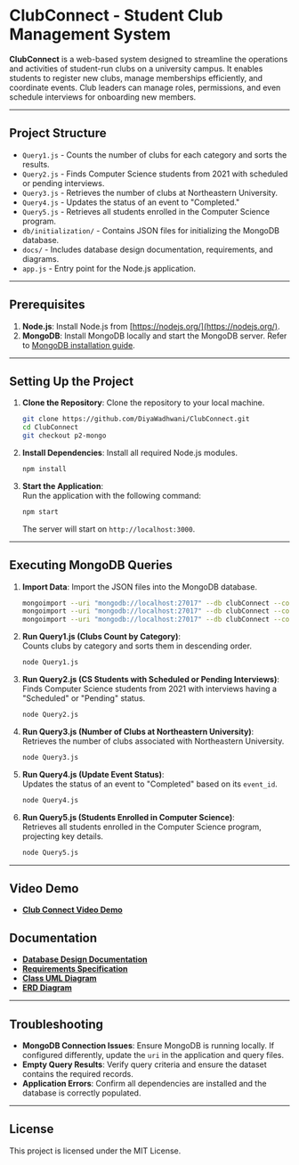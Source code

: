 # ClubConnect - Student Club Management System  

**ClubConnect** is a web-based system designed to streamline the operations and activities of student-run clubs on a university campus. It enables students to register new clubs, manage memberships efficiently, and coordinate events. Club leaders can manage roles, permissions, and even schedule interviews for onboarding new members.  

---

## Project Structure  

- `Query1.js` - Counts the number of clubs for each category and sorts the results.  
- `Query2.js` - Finds Computer Science students from 2021 with scheduled or pending interviews.  
- `Query3.js` - Retrieves the number of clubs at Northeastern University.  
- `Query4.js` - Updates the status of an event to "Completed."  
- `Query5.js` - Retrieves all students enrolled in the Computer Science program.  
- `db/initialization/` - Contains JSON files for initializing the MongoDB database.  
- `docs/` - Includes database design documentation, requirements, and diagrams.  
- `app.js` - Entry point for the Node.js application.  

---

## Prerequisites  

1. **Node.js**: Install Node.js from [https://nodejs.org/](https://nodejs.org/).  
2. **MongoDB**: Install MongoDB locally and start the MongoDB server. Refer to [MongoDB installation guide](https://www.mongodb.com/docs/manual/installation/).  

---

## Setting Up the Project  

1. **Clone the Repository**: Clone the repository to your local machine.  
   ```bash  
   git clone https://github.com/DiyaWadhwani/ClubConnect.git  
   cd ClubConnect  
   git checkout p2-mongo  
   ```  

2. **Install Dependencies**: Install all required Node.js modules.  
   ```bash  
   npm install  
   ```  

3. **Start the Application**:  
   Run the application with the following command:  
   ```bash  
   npm start  
   ```  
   The server will start on `http://localhost:3000`.  

---

## Executing MongoDB Queries  

1. **Import Data**: Import the JSON files into the MongoDB database.  
   ```bash  
   mongoimport --uri "mongodb://localhost:27017" --db clubConnect --collection club --file db/initialization/clubConnect.club.json --jsonArray  
   mongoimport --uri "mongodb://localhost:27017" --db clubConnect --collection university --file db/initialization/clubConnect.university.json --jsonArray  
   mongoimport --uri "mongodb://localhost:27017" --db clubConnect --collection student --file db/initialization/clubConnect.student.json --jsonArray  
   ```  

2. **Run Query1.js (Clubs Count by Category)**:  
   Counts clubs by category and sorts them in descending order.  
   ```bash  
   node Query1.js  
   ```  

3. **Run Query2.js (CS Students with Scheduled or Pending Interviews)**:  
   Finds Computer Science students from 2021 with interviews having a "Scheduled" or "Pending" status.  
   ```bash  
   node Query2.js  
   ```  

4. **Run Query3.js (Number of Clubs at Northeastern University)**:  
   Retrieves the number of clubs associated with Northeastern University.  
   ```bash  
   node Query3.js  
   ```  

5. **Run Query4.js (Update Event Status)**:  
   Updates the status of an event to "Completed" based on its `event_id`.  
   ```bash  
   node Query4.js  
   ```  

6. **Run Query5.js (Students Enrolled in Computer Science)**:  
   Retrieves all students enrolled in the Computer Science program, projecting key details.  
   ```bash  
   node Query5.js  
   ```  

---

## Video Demo
- **[Club Connect Video Demo](https://youtu.be/fazz_tVTDrU)**

## Documentation  

- **[Database Design Documentation](./docs/ClubConnect_DatabaseDesign-Mongo.pdf)**  
- **[Requirements Specification](./docs/ClubConnect_Requirements.pdf)**  
- **[Class UML Diagram](./diagrams/ClubConnect_UML.png)**  
- **[ERD Diagram](./diagrams/ClubConnect_ERD.png)**  

---

## Troubleshooting  

- **MongoDB Connection Issues**: Ensure MongoDB is running locally. If configured differently, update the `uri` in the application and query files.  
- **Empty Query Results**: Verify query criteria and ensure the dataset contains the required records.  
- **Application Errors**: Confirm all dependencies are installed and the database is correctly populated.  

---

## License  

This project is licensed under the MIT License.  
